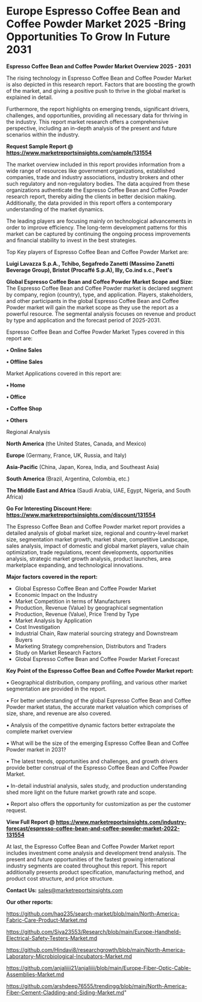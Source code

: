 # Europe Espresso Coffee Bean and Coffee Powder Market 2025 -Bring Opportunities To Grow In Future 2031

<Strong> Espresso Coffee Bean and Coffee Powder Market Overview 2025 - 2031</strong>

The rising technology in Espresso Coffee Bean and Coffee Powder Market is also depicted in this research report. Factors that are boosting the growth of the market, and giving a positive push to thrive in the global market is explained in detail.

Furthermore, the report highlights on emerging trends, significant drivers, challenges, and opportunities, providing all necessary data for thriving in the industry. This report market research offers a comprehensive perspective, including an in-depth analysis of the present and future scenarios within the industry.

<strong>Request Sample Report @ <a href=https://www.marketreportsinsights.com/sample/131554>https://www.marketreportsinsights.com/sample/131554</a></strong>

The market overview included in this report provides information from a wide range of resources like government organizations, established companies, trade and industry associations, industry brokers and other such regulatory and non-regulatory bodies. The data acquired from these organizations authenticate the Espresso Coffee Bean and Coffee Powder research report, thereby aiding the clients in better decision making. Additionally, the data provided in this report offers a contemporary understanding of the market dynamics.

The leading players are focusing mainly on technological advancements in order to improve efficiency. The long-term development patterns for this market can be captured by continuing the ongoing process improvements and financial stability to invest in the best strategies.

Top Key players of Espresso Coffee Bean and Coffee Powder Market are:

<strong>Luigi Lavazza S.p.A., Tchibo, Segafredo Zanetti (Massimo Zanetti Beverage Group), Bristot (Procaffé S.p.A), Illy, Co.ind s.c., Peet's</strong>

<strong><b>Global Espresso Coffee Bean and Coffee Powder Market Scope and Size:</b></strong>
The Espresso Coffee Bean and Coffee Powder market is declared segment by company, region (country), type, and application. Players, stakeholders, and other participants in the global Espresso Coffee Bean and Coffee Powder market will gain the market scope as they use the report as a powerful resource. The segmental analysis focuses on revenue and product by type and application and the forecast period of 2025-2031.

Espresso Coffee Bean and Coffee Powder Market Types covered in this report are:

<strong>• Online Sales

• Offline Sales</strong>

Market Applications covered in this report are:

<strong>• Home

• Office

• Coffee Shop

• Others</strong> 

Regional Analysis

<strong>North America</strong> (the United States, Canada, and Mexico)

<strong>Europe</strong> (Germany, France, UK, Russia, and Italy)

<strong>Asia-Pacific</strong> (China, Japan, Korea, India, and Southeast Asia)

<strong>South America</strong> (Brazil, Argentina, Colombia, etc.)

<strong>The Middle East and Africa</strong> (Saudi Arabia, UAE, Egypt, Nigeria, and South Africa)

<strong>Go For Interesting Discount Here: <a href=https://www.marketreportsinsights.com/discount/131554>https://www.marketreportsinsights.com/discount/131554</a></strong>

The Espresso Coffee Bean and Coffee Powder market report provides a detailed analysis of global market size, regional and country-level market size, segmentation market growth, market share, competitive Landscape, sales analysis, impact of domestic and global market players, value chain optimization, trade regulations, recent developments, opportunities analysis, strategic market growth analysis, product launches, area marketplace expanding, and technological innovations.

<strong><b>Major factors covered in the report:</b></strong>
<ul>
  <li>Global Espresso Coffee Bean and Coffee Powder Market </li>
  <li>Economic Impact on the Industry</li>
  <li>Market Competition in terms of Manufacturers</li>
  <li>Production, Revenue (Value) by geographical segmentation</li>
  <li>Production, Revenue (Value), Price Trend by Type</li>
  <li>Market Analysis by Application</li>
  <li>Cost Investigation</li>
  <li>Industrial Chain, Raw material sourcing strategy and Downstream Buyers</li>
  <li>Marketing Strategy comprehension, Distributors and Traders</li>
  <li>Study on Market Research Factors</li>
  <li>Global Espresso Coffee Bean and Coffee Powder Market Forecast</li>
</ul>

<strong><b>Key Point of the Espresso Coffee Bean and Coffee Powder Market report:</b></strong>

• Geographical distribution, company profiling, and various other market segmentation are provided in the report.

• For better understanding of the global Espresso Coffee Bean and Coffee Powder market status, the accurate market valuation which comprises of size, share, and revenue are also covered.

• Analysis of the competitive dynamic factors better extrapolate the complete market overview

• What will be the size of the emerging Espresso Coffee Bean and Coffee Powder market in 2031?

• The latest trends, opportunities and challenges, and growth drivers provide better construal of the Espresso Coffee Bean and Coffee Powder Market.

• In-detail industrial analysis, sales study, and production understanding shed more light on the future market growth rate and scope.

• Report also offers the opportunity for customization as per the customer request.

<strong><b>View Full Report @ <a href=https://www.marketreportsinsights.com/industry-forecast/espresso-coffee-bean-and-coffee-powder-market-2022-131554>https://www.marketreportsinsights.com/industry-forecast/espresso-coffee-bean-and-coffee-powder-market-2022-131554</a></b></strong>


At last, the Espresso Coffee Bean and Coffee Powder Market report includes investment come analysis and development trend analysis. The present and future opportunities of the fastest growing international industry segments are coated throughout this report. This report additionally presents product specification, manufacturing method, and product cost structure, and price structure.

<strong>Contact Us:</strong>
sales@marketreportsinsights.com

<strong>Our other reports:</strong>

<a href=https://github.com/haq235/search-market/blob/main/North-America-Fabric-Care-Product-Market.md>https://github.com/haq235/search-market/blob/main/North-America-Fabric-Care-Product-Market.md</a>

<a href=https://github.com/Siya23553/Research/blob/main/Europe-Handheld-Electrical-Safety-Testers-Market.md>https://github.com/Siya23553/Research/blob/main/Europe-Handheld-Electrical-Safety-Testers-Market.md</a>

<a href=https://github.com/Hindavi8/researchgrowth/blob/main/North-America-Laboratory-Microbiological-Incubators-Market.md>https://github.com/Hindavi8/researchgrowth/blob/main/North-America-Laboratory-Microbiological-Incubators-Market.md</a>

<a href=https://github.com/anjaliiii21/anjaliiii/blob/main/Europe-Fiber-Optic-Cable-Assemblies-Market.md>https://github.com/anjaliiii21/anjaliiii/blob/main/Europe-Fiber-Optic-Cable-Assemblies-Market.md</a>

<a href=https://github.com/arshdeep76555/trendingg/blob/main/North-America-Fiber-Cement-Cladding-and-Siding-Market.md>https://github.com/arshdeep76555/trendingg/blob/main/North-America-Fiber-Cement-Cladding-and-Siding-Market.md</a>"
